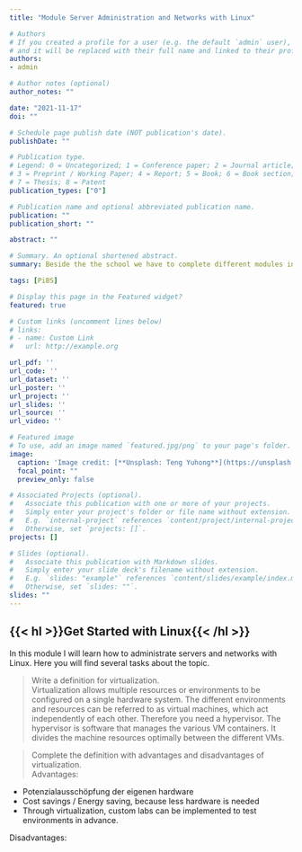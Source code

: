 ```yaml
---
title: "Module Server Administration and Networks with Linux"

# Authors
# If you created a profile for a user (e.g. the default `admin` user), write the username (folder name) here 
# and it will be replaced with their full name and linked to their profile.
authors:
- admin

# Author notes (optional)
author_notes: ""

date: "2021-11-17"
doi: ""

# Schedule page publish date (NOT publication's date).
publishDate: ""

# Publication type.
# Legend: 0 = Uncategorized; 1 = Conference paper; 2 = Journal article;
# 3 = Preprint / Working Paper; 4 = Report; 5 = Book; 6 = Book section;t
# 7 = Thesis; 8 = Patent
publication_types: ["0"]

# Publication name and optional abbreviated publication name.
publication: ""
publication_short: ""

abstract: ""

# Summary. An optional shortened abstract.
summary: Beside the the school we have to complete different modules in our company. The third topic is about server administration and networks with Linux.

tags: [PiBS]

# Display this page in the Featured widget?
featured: true

# Custom links (uncomment lines below)
# links:
# - name: Custom Link
#   url: http://example.org

url_pdf: ''
url_code: ''
url_dataset: ''
url_poster: ''
url_project: ''
url_slides: ''
url_source: ''
url_video: ''

# Featured image
# To use, add an image named `featured.jpg/png` to your page's folder. 
image:
  caption: 'Image credit: [**Unsplash: Teng Yuhong**](https://unsplash.com/photos/qMehmIyaXvY)'
  focal_point: ""
  preview_only: false

# Associated Projects (optional).
#   Associate this publication with one or more of your projects.
#   Simply enter your project's folder or file name without extension.
#   E.g. `internal-project` references `content/project/internal-project/index.md`.
#   Otherwise, set `projects: []`.
projects: []

# Slides (optional).
#   Associate this publication with Markdown slides.
#   Simply enter your slide deck's filename without extension.
#   E.g. `slides: "example"` references `content/slides/example/index.md`.
#   Otherwise, set `slides: ""`.
slides: ""
---
```

## {{< hl >}}<b>Get Started with Linux</b>{{< /hl >}}<br>
In this module I will learn how to administrate servers and networks with Linux. Here you will find several tasks about the topic.<br>
> Write a definition for virtualization.<br>
Virtualization allows multiple resources or environments to be configured on a single hardware system. The different environments and resources can be referred to as virtual machines, which act independently of each other. Therefore you need a hypervisor. The hypervisor is software that manages the various VM containers. It divides the machine resources optimally between the different VMs.<br>

> Complete the definition with advantages and disadvantages of virtualization.<br>
Advantages:<br>
- Potenzialausschöpfung der eigenen hardware
- Cost savings / Energy saving, because less hardware is needed
- Through virtualization, custom labs can be implemented to test environments in advance.

Disadvantages:<br>
